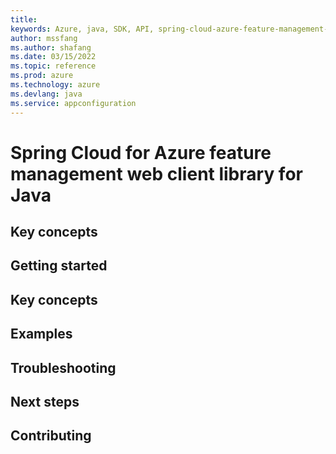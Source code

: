 ```yaml
---
title: 
keywords: Azure, java, SDK, API, spring-cloud-azure-feature-management-web, appconfiguration
author: mssfang
ms.author: shafang
ms.date: 03/15/2022
ms.topic: reference
ms.prod: azure
ms.technology: azure
ms.devlang: java
ms.service: appconfiguration
---
```

# Spring Cloud for Azure feature management web client library for Java

## Key concepts
## Getting started
## Key concepts
## Examples
## Troubleshooting
## Next steps
## Contributing

